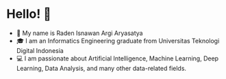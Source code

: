 # Hello! 👋
- :name_badge: My name is Raden Isnawan Argi Aryasatya
- :mortar_board: I am an Informatics Engineering graduate from Universitas Teknologi Digital Indonesia
- :computer: I am passionate about Artificial Intelligence, Machine Learning, Deep Learning, Data Analysis, and many other data-related fields.
